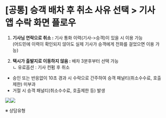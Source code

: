 # [공통] 승객 배차 후 취소 사유 선택 > 기사 앱 수락 화면 플로우

1. **기사님 연락으로 취소 :** 기사 통화 이력(기사->승객)이 있을 시 이용 가능   
(어드민에 이력이 확인되지 않아도 실제 기사가 승객에게 전화를 걸었으면 이용 가능)

2. **택시가 출발지로 이동하지 않음 :** 배차 3분후부터 선택 가능  
ㄴ 유료옵션 : 기사 컨펌 후 취소   
- 승인 또는 반응없이 10초 경과 시 수락으로 간주하여 승객 패널티(취소수수료, 호출제한) 미부과  
- 거절 시 승객 패널티(취소수수료, 호출제한 등) 발생

![](https://kakaomobilitysupport.zendesk.com/hc/article_attachments/29230418574105)![](https://kakaomobilitysupport.zendesk.com/hc/article_attachments/29230418642201)

※ 상담유형